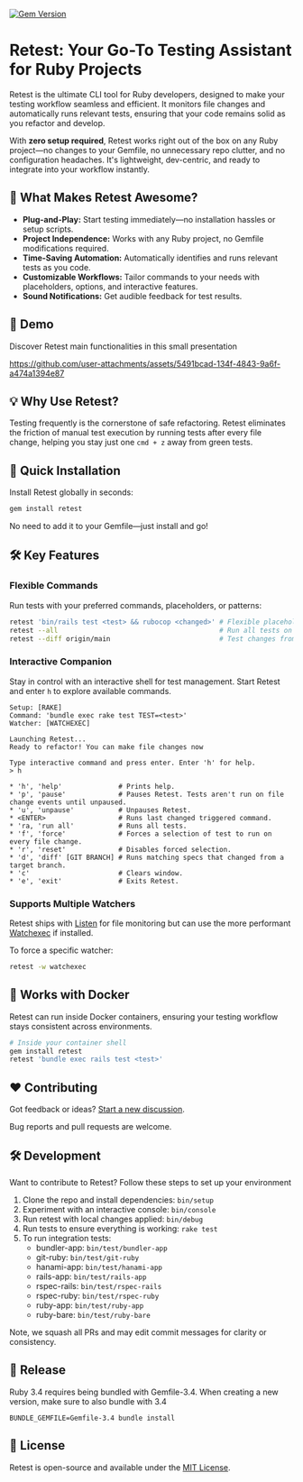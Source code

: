 [![Gem Version](https://badge.fury.io/rb/retest.svg)](https://badge.fury.io/rb/retest)

# Retest: Your Go-To Testing Assistant for Ruby Projects

Retest is the ultimate CLI tool for Ruby developers, designed to make your testing workflow seamless and efficient. It monitors file changes and automatically runs relevant tests, ensuring that your code remains solid as you refactor and develop.  

With **zero setup required**, Retest works right out of the box on any Ruby project—no changes to your Gemfile, no unnecessary repo clutter, and no configuration headaches. It's lightweight, dev-centric, and ready to integrate into your workflow instantly.  

## 🚀 **What Makes Retest Awesome?**

- **Plug-and-Play:** Start testing immediately—no installation hassles or setup scripts.
- **Project Independence:** Works with any Ruby project, no Gemfile modifications required.
- **Time-Saving Automation:** Automatically identifies and runs relevant tests as you code.
- **Customizable Workflows:** Tailor commands to your needs with placeholders, options, and interactive features.
- **Sound Notifications:** Get audible feedback for test results.

## 🎥 Demo

Discover Retest main functionalities in this small presentation

https://github.com/user-attachments/assets/5491bcad-134f-4843-9a6f-a474a1394e87

## 💡 **Why Use Retest?**

Testing frequently is the cornerstone of safe refactoring. Retest eliminates the friction of manual test execution by running tests after every file change, helping you stay just one `cmd + z` away from green tests.

## 🔧 **Quick Installation**

Install Retest globally in seconds:  

```bash
gem install retest
```

No need to add it to your Gemfile—just install and go!

## 🛠️ **Key Features**

### **Flexible Commands**  
Run tests with your preferred commands, placeholders, or patterns:  
```bash
retest 'bin/rails test <test> && rubocop <changed>' # Flexible placeholders
retest --all                                        # Run all tests on every file change
retest --diff origin/main                           # Test changes from a branch
```

### **Interactive Companion**  
Stay in control with an interactive shell for test management. Start Retest and enter `h` to explore available commands.  

```
Setup: [RAKE]
Command: 'bundle exec rake test TEST=<test>'
Watcher: [WATCHEXEC]

Launching Retest...
Ready to refactor! You can make file changes now

Type interactive command and press enter. Enter 'h' for help.
> h

* 'h', 'help'              # Prints help.
* 'p', 'pause'             # Pauses Retest. Tests aren't run on file change events until unpaused.
* 'u', 'unpause'           # Unpauses Retest.
* <ENTER>                  # Runs last changed triggered command.
* 'ra, 'run all'           # Runs all tests.
* 'f', 'force'             # Forces a selection of test to run on every file change.
* 'r', 'reset'             # Disables forced selection.
* 'd', 'diff' [GIT BRANCH] # Runs matching specs that changed from a target branch.
* 'c'                      # Clears window.
* 'e', 'exit'              # Exits Retest.

```
### **Supports Multiple Watchers**  
Retest ships with [Listen](https://github.com/guard/listen) for file monitoring but can use the more performant [Watchexec](https://github.com/watchexec/watchexec) if installed.  

To force a specific watcher:  
```bash
retest -w watchexec
```

## 🐳 **Works with Docker**

Retest can run inside Docker containers, ensuring your testing workflow stays consistent across environments.  

```bash
# Inside your container shell
gem install retest
retest 'bundle exec rails test <test>'
```

## ❤️ **Contributing**

Got feedback or ideas? [Start a new discussion](https://github.com/AlexB52/retest/discussions).

Bug reports and pull requests are welcome.

## 🛠️ **Development**

Want to contribute to Retest? Follow these steps to set up your environment

1. Clone the repo and install dependencies: `bin/setup`
2. Experiment with an interactive console: `bin/console`
3. Run retest with local changes applied: `bin/debug`
4. Run tests to ensure everything is working: `rake test`
5. To run integration tests:
	* bundler-app: `bin/test/bundler-app`
	* git-ruby: `bin/test/git-ruby`
	* hanami-app: `bin/test/hanami-app`
	* rails-app: `bin/test/rails-app`
	* rspec-rails: `bin/test/rspec-rails`
	* rspec-ruby: `bin/test/rspec-ruby`
	* ruby-app: `bin/test/ruby-app`
	* ruby-bare: `bin/test/ruby-bare`

Note, we squash all PRs and may edit commit messages for clarity or consistency.

## 🏁 Release

Ruby 3.4 requires being bundled with Gemfile-3.4. 
When creating a new version, make sure to also bundle with 3.4

	BUNDLE_GEMFILE=Gemfile-3.4 bundle install

## 📜 **License**  

Retest is open-source and available under the [MIT License](https://opensource.org/licenses/MIT).
